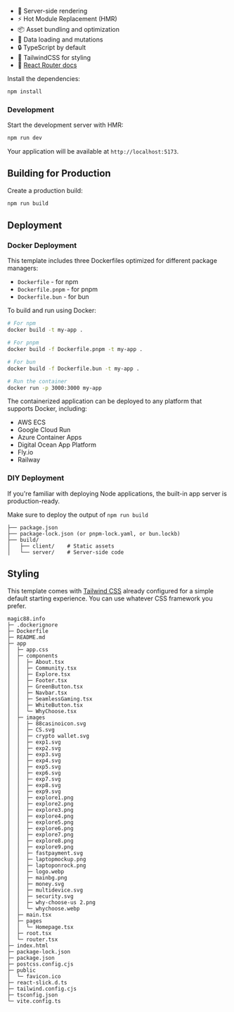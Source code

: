 

- 🚀 Server-side rendering
- ⚡️ Hot Module Replacement (HMR)
- 📦 Asset bundling and optimization
- 🔄 Data loading and mutations
- 🔒 TypeScript by default
- 🎉 TailwindCSS for styling
- 📖 [React Router docs](https://reactrouter.com/)



Install the dependencies:

```bash
npm install
```

### Development

Start the development server with HMR:

```bash
npm run dev
```

Your application will be available at `http://localhost:5173`.

## Building for Production

Create a production build:

```bash
npm run build
```

## Deployment

### Docker Deployment

This template includes three Dockerfiles optimized for different package managers:

- `Dockerfile` - for npm
- `Dockerfile.pnpm` - for pnpm
- `Dockerfile.bun` - for bun

To build and run using Docker:

```bash
# For npm
docker build -t my-app .

# For pnpm
docker build -f Dockerfile.pnpm -t my-app .

# For bun
docker build -f Dockerfile.bun -t my-app .

# Run the container
docker run -p 3000:3000 my-app
```

The containerized application can be deployed to any platform that supports Docker, including:

- AWS ECS
- Google Cloud Run
- Azure Container Apps
- Digital Ocean App Platform
- Fly.io
- Railway

### DIY Deployment

If you're familiar with deploying Node applications, the built-in app server is production-ready.

Make sure to deploy the output of `npm run build`

```
├── package.json
├── package-lock.json (or pnpm-lock.yaml, or bun.lockb)
├── build/
│   ├── client/    # Static assets
│   └── server/    # Server-side code
```

## Styling

This template comes with [Tailwind CSS](https://tailwindcss.com/) already configured for a simple default starting experience. You can use whatever CSS framework you prefer.



```
magic88.info
├─ .dockerignore
├─ Dockerfile
├─ README.md
├─ app
│  ├─ app.css
│  ├─ components
│  │  ├─ About.tsx
│  │  ├─ Community.tsx
│  │  ├─ Explore.tsx
│  │  ├─ Footer.tsx
│  │  ├─ GreenButton.tsx
│  │  ├─ Navbar.tsx
│  │  ├─ SeamlessGaming.tsx
│  │  ├─ WhiteButton.tsx
│  │  └─ WhyChoose.tsx
│  ├─ images
│  │  ├─ 88casinoicon.svg
│  │  ├─ CS.svg
│  │  ├─ crypto wallet.svg
│  │  ├─ exp1.svg
│  │  ├─ exp2.svg
│  │  ├─ exp3.svg
│  │  ├─ exp4.svg
│  │  ├─ exp5.svg
│  │  ├─ exp6.svg
│  │  ├─ exp7.svg
│  │  ├─ exp8.svg
│  │  ├─ exp9.svg
│  │  ├─ explore1.png
│  │  ├─ explore2.png
│  │  ├─ explore3.png
│  │  ├─ explore4.png
│  │  ├─ explore5.png
│  │  ├─ explore6.png
│  │  ├─ explore7.png
│  │  ├─ explore8.png
│  │  ├─ explore9.png
│  │  ├─ fastpayment.svg
│  │  ├─ laptopmockup.png
│  │  ├─ laptoponrock.png
│  │  ├─ logo.webp
│  │  ├─ mainbg.png
│  │  ├─ money.svg
│  │  ├─ multidevice.svg
│  │  ├─ security.svg
│  │  ├─ why-choose-us 2.png
│  │  └─ whychoose.webp
│  ├─ main.tsx
│  ├─ pages
│  │  └─ Homepage.tsx
│  ├─ root.tsx
│  └─ router.tsx
├─ index.html
├─ package-lock.json
├─ package.json
├─ postcss.config.cjs
├─ public
│  └─ favicon.ico
├─ react-slick.d.ts
├─ tailwind.config.cjs
├─ tsconfig.json
└─ vite.config.ts

```
